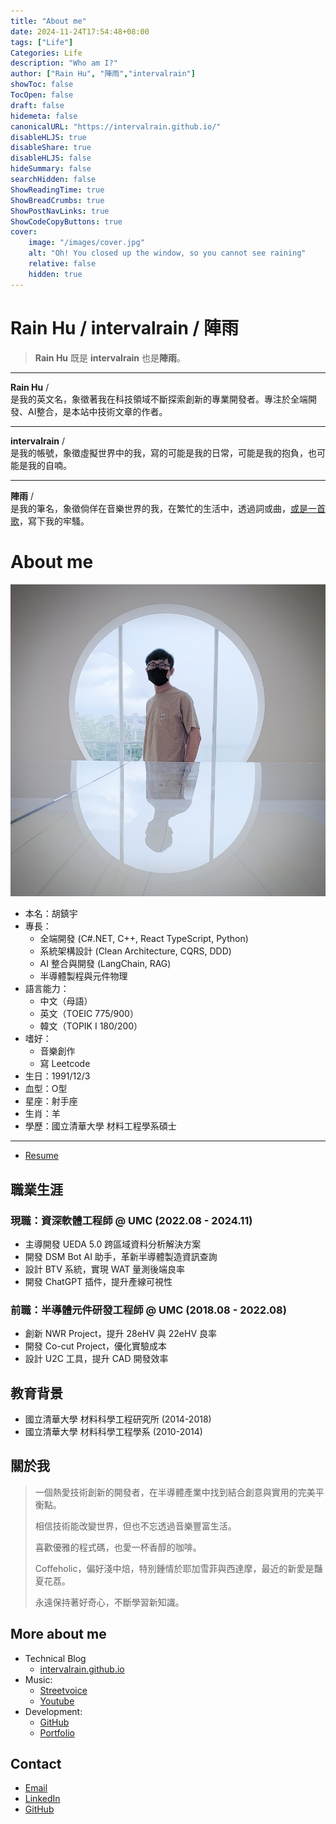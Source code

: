 ```yaml
---
title: "About me"
date: 2024-11-24T17:54:48+08:00
tags: ["Life"]
Categories: Life
description: "Who am I?"                     
author: ["Rain Hu", "陣雨","intervalrain"]
showToc: false
TocOpen: false
draft: false
hidemeta: false
canonicalURL: "https://intervalrain.github.io/"
disableHLJS: true
disableShare: true
disableHLJS: false
hideSummary: false
searchHidden: false
ShowReadingTime: true
ShowBreadCrumbs: true
ShowPostNavLinks: true
ShowCodeCopyButtons: true
cover:
    image: "/images/cover.jpg"
    alt: "Oh! You closed up the window, so you cannot see raining"
    relative: false
    hidden: true
---
```


# Rain Hu / intervalrain / 陣雨

> **Rain Hu** 既是 **intervalrain** 也是**陣雨**。

--- 
**Rain Hu** /  
是我的英文名，象徵著我在科技領域不斷探索創新的專業開發者。專注於全端開發、AI整合，是本站中技術文章的作者。

---
**intervalrain** /  
是我的帳號，象徵虛擬世界中的我，寫的可能是我的日常，可能是我的抱負，也可能是我的自喃。

---
**陣雨** /  
是我的筆名，象徵倘佯在音樂世界的我，在繁忙的生活中，透過詞或曲，[或是一首歌](https://streetvoice.com/intervalrain/songs/646909/)，寫下我的牢騷。

# About me
![me](/images/me.jpeg "me")

+ 本名：胡鎮宇
+ 專長：
    + 全端開發 (C#.NET, C++, React TypeScript, Python)
    + 系統架構設計 (Clean Architecture, CQRS, DDD)
    + AI 整合與開發 (LangChain, RAG)
    + 半導體製程與元件物理
+ 語言能力：
    + 中文（母語）
    + 英文（TOEIC 775/900）
    + 韓文（TOPIK I 180/200）
+ 嗜好：
    + 音樂創作
    + 寫 Leetcode
+ 生日：1991/12/3
+ 血型：O型
+ 星座：射手座
+ 生肖：羊
+ 學歷：國立清華大學 材料工程學系碩士
---
- [Resume](../resume202411.pdf)
## 職業生涯
### 現職：資深軟體工程師 @ UMC (2022.08 - 2024.11)
+ 主導開發 UEDA 5.0 跨區域資料分析解決方案
+ 開發 DSM Bot AI 助手，革新半導體製造資訊查詢
+ 設計 BTV 系統，實現 WAT 量測後端良率
+ 開發 ChatGPT 插件，提升產線可視性

### 前職：半導體元件研發工程師 @ UMC (2018.08 - 2022.08)
+ 創新 NWR Project，提升 28eHV 與 22eHV 良率
+ 開發 Co-cut Project，優化實驗成本
+ 設計 U2C 工具，提升 CAD 開發效率

## 教育背景
+ 國立清華大學 材料科學工程研究所 (2014-2018)
+ 國立清華大學 材料科學工程學系 (2010-2014)

## 關於我
> 一個熱愛技術創新的開發者，在半導體產業中找到結合創意與實用的完美平衡點。
> 
> 相信技術能改變世界，但也不忘透過音樂豐富生活。
> 
> 喜歡優雅的程式碼，也愛一杯香醇的咖啡。
> 
> Coffeholic，偏好淺中焙，特別鍾情於耶加雪菲與西達摩，最近的新愛是豔夏花荔。
> 
> 永遠保持著好奇心，不斷學習新知識。

## More about me
- Technical Blog
    - [intervalrain.github.io](https://intervalrain.github.io)
- Music:
    - [Streetvoice](https://streetvoice.com/intervalrain/)
    - [Youtube](https://www.youtube.com/channel/UCE0Y75__1fPNJGmwbMG0MSA)
- Development:
    - [GitHub](https://github.com/intervalrain)
    - [Portfolio](https://intervalrain.github.io)

## Contact
- [Email](mailto:intervalrain@gmail.com)
- [LinkedIn](https://www.linkedin.com/in/intervalrain/)
- [GitHub](https://github.com/intervalrain)